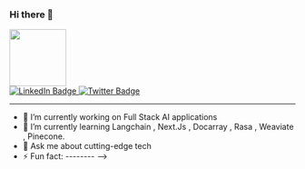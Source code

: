 ### Hi there 👋
<div id="header" align="centre">
 <img src="https://media.giphy.com/media/3kPDmoWdBpQPNhCnUG/giphy.gif" width="100"/>
</div>

<div id="badges">
 <a href= "https://www.linkedin.com/in/sanskruti-jaiswal-32a4a1196/" >
<img src= "https://img.shields.io/badge/LinkedIn-blue?logo=linkedin&logoColor=white&style=for-the-badge" alt="LinkedIn Badge"/>
 </a>
 <a href="https://twitter.com/SanskrutiJaisw5">
<img src="https://img.shields.io/badge/Twitter-blue?style=for-the-badge&logo=twitter&logoColor=white" alt="Twitter Badge"/>
 </a>
<div>
 
---------





- 🔭 I’m currently working on Full Stack AI applications
- 🌱 I’m currently learning Langchain , Next.Js , Docarray , Rasa , Weaviate , Pinecone.
- 💬 Ask me about cutting-edge tech 
- ⚡ Fun fact: --------
-->
